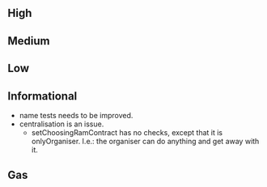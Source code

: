 ## High


## Medium


## Low 


## Informational

- name tests needs to be improved. 
- centralisation is an issue. 
  - setChoosingRamContract has no checks, except that it is onlyOrganiser. I.e.: the organiser can do anything and get away with it. 


## Gas 
